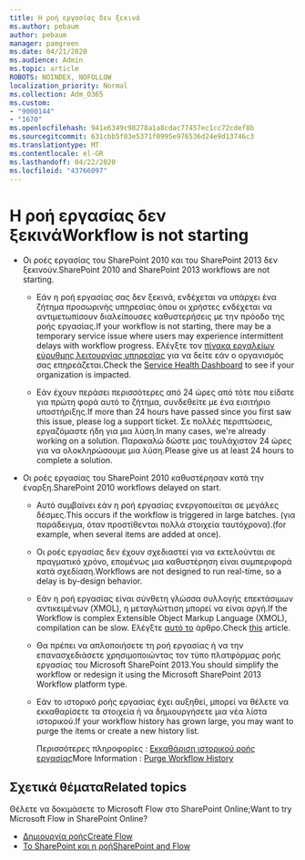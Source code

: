 ```yaml
---
title: Η ροή εργασίας δεν ξεκινά
ms.author: pebaum
author: pebaum
manager: pamgreen
ms.date: 04/21/2020
ms.audience: Admin
ms.topic: article
ROBOTS: NOINDEX, NOFOLLOW
localization_priority: Normal
ms.collection: Adm_O365
ms.custom:
- "9000144"
- "1670"
ms.openlocfilehash: 941e6349c98278a1a8cdac77457ec1cc72cdef8b
ms.sourcegitcommit: 631cbb5f03e5371f0995e976536d24e9d13746c3
ms.translationtype: MT
ms.contentlocale: el-GR
ms.lasthandoff: 04/22/2020
ms.locfileid: "43766097"
---
```

# <a name="workflow-is-not-starting"></a><span data-ttu-id="f6ffb-102">Η ροή εργασίας δεν ξεκινά</span><span class="sxs-lookup"><span data-stu-id="f6ffb-102">Workflow is not starting</span></span>

- <span data-ttu-id="f6ffb-103">Οι ροές εργασίας του SharePoint 2010 και του SharePoint 2013 δεν ξεκινούν.</span><span class="sxs-lookup"><span data-stu-id="f6ffb-103">SharePoint 2010 and SharePoint 2013 workflows are not starting.</span></span>

    - <span data-ttu-id="f6ffb-104">Εάν η ροή εργασίας σας δεν ξεκινά, ενδέχεται να υπάρχει ένα ζήτημα προσωρινής υπηρεσίας όπου οι χρήστες ενδέχεται να αντιμετωπίσουν διαλείπουσες καθυστερήσεις με την πρόοδο της ροής εργασίας.</span><span class="sxs-lookup"><span data-stu-id="f6ffb-104">If your workflow is not starting, there may be a temporary service issue where users may experience intermittent delays with workflow progress.</span></span> <span data-ttu-id="f6ffb-105">Ελέγξτε τον [πίνακα εργαλείων εύρυθμης λειτουργίας υπηρεσίας](https:/admin.microsoft.com/AdminPortal/Home#/servicehealth) για να δείτε εάν ο οργανισμός σας επηρεάζεται.</span><span class="sxs-lookup"><span data-stu-id="f6ffb-105">Check the [Service Health Dashboard](https:/admin.microsoft.com/AdminPortal/Home#/servicehealth) to see if your organization is impacted.</span></span>

    - <span data-ttu-id="f6ffb-106">Εάν έχουν περάσει περισσότερες από 24 ώρες από τότε που είδατε για πρώτη φορά αυτό το ζήτημα, συνδεθείτε με ένα εισιτήριο υποστήριξης.</span><span class="sxs-lookup"><span data-stu-id="f6ffb-106">If more than 24 hours have passed since you first saw this issue, please log a support ticket.</span></span> <span data-ttu-id="f6ffb-107">Σε πολλές περιπτώσεις, εργαζόμαστε ήδη για μια λύση.</span><span class="sxs-lookup"><span data-stu-id="f6ffb-107">In many cases, we're already working on a solution.</span></span> <span data-ttu-id="f6ffb-108">Παρακαλώ δώστε μας τουλάχιστον 24 ώρες για να ολοκληρώσουμε μια λύση.</span><span class="sxs-lookup"><span data-stu-id="f6ffb-108">Please give us at least 24 hours to complete a solution.</span></span>

- <span data-ttu-id="f6ffb-109">Οι ροές εργασίας του SharePoint 2010 καθυστέρησαν κατά την έναρξη.</span><span class="sxs-lookup"><span data-stu-id="f6ffb-109">SharePoint 2010 workflows delayed on start.</span></span>

    - <span data-ttu-id="f6ffb-110">Αυτό συμβαίνει εάν η ροή εργασίας ενεργοποιείται σε μεγάλες δέσμες.</span><span class="sxs-lookup"><span data-stu-id="f6ffb-110">This occurs if the workflow is triggered in large batches.</span></span> <span data-ttu-id="f6ffb-111">(για παράδειγμα, όταν προστίθενται πολλά στοιχεία ταυτόχρονα).</span><span class="sxs-lookup"><span data-stu-id="f6ffb-111">(for example, when several items are added at once).</span></span>

    - <span data-ttu-id="f6ffb-112">Οι ροές εργασίας δεν έχουν σχεδιαστεί για να εκτελούνται σε πραγματικό χρόνο, επομένως μια καθυστέρηση είναι συμπεριφορά κατά σχεδίαση.</span><span class="sxs-lookup"><span data-stu-id="f6ffb-112">Workflows are not designed to run real-time, so a delay is by-design behavior.</span></span>

   -  <span data-ttu-id="f6ffb-113">Εάν η ροή εργασίας είναι σύνθετη γλώσσα συλλογής επεκτάσιμων αντικειμένων (XMOL), η μεταγλώττιση μπορεί να είναι αργή.</span><span class="sxs-lookup"><span data-stu-id="f6ffb-113">If the Workflow is complex Extensible Object Markup Language (XMOL), compilation can be slow.</span></span> <span data-ttu-id="f6ffb-114">Ελέγξτε [αυτό το](https://support.microsoft.com//kb/3043697) άρθρο.</span><span class="sxs-lookup"><span data-stu-id="f6ffb-114">Check [this](https://support.microsoft.com//kb/3043697) article.</span></span>

    - <span data-ttu-id="f6ffb-115">Θα πρέπει να απλοποιήσετε τη ροή εργασίας ή να την επανασχεδιάσετε χρησιμοποιώντας τον τύπο πλατφόρμας ροής εργασίας του Microsoft SharePoint 2013.</span><span class="sxs-lookup"><span data-stu-id="f6ffb-115">You should simplify the workflow or redesign it using the Microsoft SharePoint 2013 Workflow platform type.</span></span>

    - <span data-ttu-id="f6ffb-116">Εάν το ιστορικό ροής εργασίας έχει αυξηθεί, μπορεί να θέλετε να εκκαθαρίσετε τα στοιχεία ή να δημιουργήσετε μια νέα λίστα ιστορικού.</span><span class="sxs-lookup"><span data-stu-id="f6ffb-116">If your workflow history has grown large, you may want to purge the items or create a new history list.</span></span>

        <span data-ttu-id="f6ffb-117">Περισσότερες πληροφορίες : [Εκκαθάριση ιστορικού ροής εργασίας](https://blogs.technet.microsoft.com/marj/2015/08/07/sharepoint-2010-workflows-best-practice-purge-workflow-history-list-items/)</span><span class="sxs-lookup"><span data-stu-id="f6ffb-117">More Information : [Purge Workflow History](https://blogs.technet.microsoft.com/marj/2015/08/07/sharepoint-2010-workflows-best-practice-purge-workflow-history-list-items/)</span></span>


## <a name="related-topics"></a><span data-ttu-id="f6ffb-118">Σχετικά θέματα</span><span class="sxs-lookup"><span data-stu-id="f6ffb-118">Related topics</span></span>
<span data-ttu-id="f6ffb-119">Θέλετε να δοκιμάσετε το Microsoft Flow στο SharePoint Online;</span><span class="sxs-lookup"><span data-stu-id="f6ffb-119">Want to try Microsoft Flow in SharePoint Online?</span></span>
- [<span data-ttu-id="f6ffb-120">Δημιουργία ροής</span><span class="sxs-lookup"><span data-stu-id="f6ffb-120">Create Flow</span></span>](https://support.office.com/article/Create-a-flow-for-a-list-or-library-in-SharePoint-Online-or-OneDrive-for-Business-a9c3e03b-0654-46af-a254-20252e580d01) 
- [<span data-ttu-id="f6ffb-121">Το SharePoint και η ροή</span><span class="sxs-lookup"><span data-stu-id="f6ffb-121">SharePoint and Flow</span></span>](https://flow.microsoft.com/blog/sharepoint-and-flow/) 


